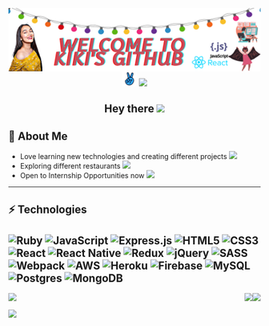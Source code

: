 <p>
  <a href="https://prabhkirank12.github.io" target="_blank" ><img width="1150" align='right' src="img/banner-img.png"></a>
</p>


<p align='center' margin-top="5">
<a href="https://angel.co/u/prabhkiran-kaur" target="_blank"><img height="30" src="img/angel-icon.png"></a>
<a href="https://www.linkedin.com/in/prabhkiran-kaur-a4754161/" target="_blank"><img height="30" src="https://github.com/WaylonWalker/WaylonWalker/blob/main/icon/linkedin.png?raw=true"></a>
</p>

<h2 align="center">Hey there <img src="https://media.giphy.com/media/hvRJCLFzcasrR4ia7z/giphy.gif" width="25px"> <h2>

  ## 👩 About Me 

- Love learning new technologies and creating different projects <img src="https://media.giphy.com/media/pALw8LdftuqAw/giphy.gif" width="25px">
- Exploring different restaurants <img src="https://media.giphy.com/media/dzTov7mv8kUAhX5m1L/giphy.gif" width="25px">
- Open to Internship Opportunities now <img src="https://media.giphy.com/media/H6Yo6gSSEQ7bwbh9VN/giphy.gif" width="25px">

---
  ## ⚡ Technologies
  
**<img alt="Ruby" src="https://img.shields.io/badge/ruby-%23CC342D.svg?&style=for-the-badge&logo=ruby&logoColor=white"/>
<img alt="JavaScript" src="https://img.shields.io/badge/javascript%20-%23323330.svg?&style=for-the-badge&logo=javascript&logoColor=%23F7DF1E"/>
<img alt="Express.js" src="https://img.shields.io/badge/express.js%20-%23404d59.svg?&style=for-the-badge"/>
<img alt="HTML5" src="https://img.shields.io/badge/html5%20-%23E34F26.svg?&style=for-the-badge&logo=html5&logoColor=white"/>
<img alt="CSS3" src="https://img.shields.io/badge/css3%20-%231572B6.svg?&style=for-the-badge&logo=css3&logoColor=white"/>
<img alt="React" src="https://img.shields.io/badge/react%20-%2320232a.svg?&style=for-the-badge&logo=react&logoColor=%2361DAFB"/>
<img alt="React Native" src="https://img.shields.io/badge/react_native%20-%2320232a.svg?&style=for-the-badge&logo=react&logoColor=%2361DAFB"/>
<img alt="Redux" src="https://img.shields.io/badge/redux%20-%23593d88.svg?&style=for-the-badge&logo=redux&logoColor=white"/>
<img alt="jQuery" src="https://img.shields.io/badge/jquery%20-%230769AD.svg?&style=for-the-badge&logo=jquery&logoColor=white"/>
<img alt="SASS" src="https://img.shields.io/badge/SASS%20-hotpink.svg?&style=for-the-badge&logo=SASS&logoColor=white"/>
<img alt="Webpack" src="https://img.shields.io/badge/webpack%20-%238DD6F9.svg?&style=for-the-badge&logo=webpack&logoColor=black" />
<img alt="AWS" src="https://img.shields.io/badge/AWS%20-%23FF9900.svg?&style=for-the-badge&logo=amazon-aws&logoColor=white"/>
<img alt="Heroku" src="https://img.shields.io/badge/heroku%20-%23430098.svg?&style=for-the-badge&logo=heroku&logoColor=white"/>
<img alt="Firebase" src="https://img.shields.io/badge/firebase%20-%23039BE5.svg?&style=for-the-badge&logo=firebase"/>
<img alt="MySQL" src="https://img.shields.io/badge/mysql-%2300f.svg?&style=for-the-badge&logo=mysql&logoColor=white"/>
<img alt="Postgres" src ="https://img.shields.io/badge/postgres-%23316192.svg?&style=for-the-badge&logo=postgresql&logoColor=white"/> <img alt="MongoDB" src ="https://img.shields.io/badge/MongoDB-%234ea94b.svg?&style=for-the-badge&logo=mongodb&logoColor=white"/>**
---

<a href="https://github.com/prabhkirank12">
  <img src = "https://github-readme-stats.vercel.app/api?username=prabhkirank12&show_icons=true&theme=bear&line_height=27">
  <img align="right" src = "https://github-readme-stats.vercel.app/api/top-langs/?username=prabhkirank12&hide=css,java,html&theme=bear">
  <img align="right" height="180em" src="https://github-readme-streak-stats.herokuapp.com/?user=prabhkirank12" />
</a>


 [![](https://komarev.com/ghpvc/?username=prabhkirank12)](https://github.com/prabhkirank12)
